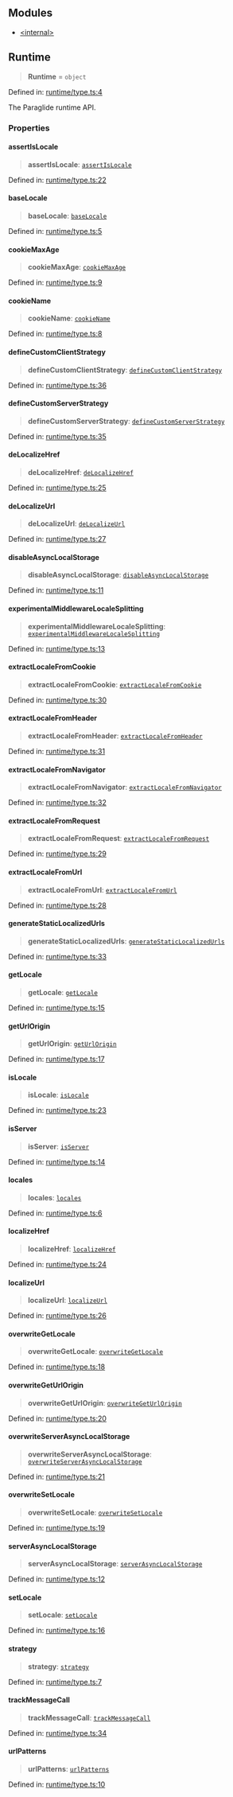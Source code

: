 ## Modules

- [\<internal\>](-internal-.md)

## Runtime

> **Runtime** = `object`

Defined in: [runtime/type.ts:4](https://github.com/opral/monorepo/tree/main/inlang/packages/paraglide/paraglide-js/src/compiler/runtime/type.ts)

The Paraglide runtime API.

### Properties

#### assertIsLocale

> **assertIsLocale**: [`assertIsLocale`](-internal-.md#assertislocale)

Defined in: [runtime/type.ts:22](https://github.com/opral/monorepo/tree/main/inlang/packages/paraglide/paraglide-js/src/compiler/runtime/type.ts)

#### baseLocale

> **baseLocale**: [`baseLocale`](-internal-.md#baselocale)

Defined in: [runtime/type.ts:5](https://github.com/opral/monorepo/tree/main/inlang/packages/paraglide/paraglide-js/src/compiler/runtime/type.ts)

#### cookieMaxAge

> **cookieMaxAge**: [`cookieMaxAge`](-internal-.md#cookiemaxage)

Defined in: [runtime/type.ts:9](https://github.com/opral/monorepo/tree/main/inlang/packages/paraglide/paraglide-js/src/compiler/runtime/type.ts)

#### cookieName

> **cookieName**: [`cookieName`](-internal-.md#cookiename)

Defined in: [runtime/type.ts:8](https://github.com/opral/monorepo/tree/main/inlang/packages/paraglide/paraglide-js/src/compiler/runtime/type.ts)

#### defineCustomClientStrategy

> **defineCustomClientStrategy**: [`defineCustomClientStrategy`](-internal-.md#definecustomclientstrategy)

Defined in: [runtime/type.ts:36](https://github.com/opral/monorepo/tree/main/inlang/packages/paraglide/paraglide-js/src/compiler/runtime/type.ts)

#### defineCustomServerStrategy

> **defineCustomServerStrategy**: [`defineCustomServerStrategy`](-internal-.md#definecustomserverstrategy)

Defined in: [runtime/type.ts:35](https://github.com/opral/monorepo/tree/main/inlang/packages/paraglide/paraglide-js/src/compiler/runtime/type.ts)

#### deLocalizeHref

> **deLocalizeHref**: [`deLocalizeHref`](-internal-.md#delocalizehref)

Defined in: [runtime/type.ts:25](https://github.com/opral/monorepo/tree/main/inlang/packages/paraglide/paraglide-js/src/compiler/runtime/type.ts)

#### deLocalizeUrl

> **deLocalizeUrl**: [`deLocalizeUrl`](-internal-.md#delocalizeurl)

Defined in: [runtime/type.ts:27](https://github.com/opral/monorepo/tree/main/inlang/packages/paraglide/paraglide-js/src/compiler/runtime/type.ts)

#### disableAsyncLocalStorage

> **disableAsyncLocalStorage**: [`disableAsyncLocalStorage`](-internal-.md#disableasynclocalstorage)

Defined in: [runtime/type.ts:11](https://github.com/opral/monorepo/tree/main/inlang/packages/paraglide/paraglide-js/src/compiler/runtime/type.ts)

#### experimentalMiddlewareLocaleSplitting

> **experimentalMiddlewareLocaleSplitting**: [`experimentalMiddlewareLocaleSplitting`](-internal-.md#experimentalmiddlewarelocalesplitting)

Defined in: [runtime/type.ts:13](https://github.com/opral/monorepo/tree/main/inlang/packages/paraglide/paraglide-js/src/compiler/runtime/type.ts)

#### extractLocaleFromCookie

> **extractLocaleFromCookie**: [`extractLocaleFromCookie`](-internal-.md#extractlocalefromcookie)

Defined in: [runtime/type.ts:30](https://github.com/opral/monorepo/tree/main/inlang/packages/paraglide/paraglide-js/src/compiler/runtime/type.ts)

#### extractLocaleFromHeader

> **extractLocaleFromHeader**: [`extractLocaleFromHeader`](-internal-.md#extractlocalefromheader)

Defined in: [runtime/type.ts:31](https://github.com/opral/monorepo/tree/main/inlang/packages/paraglide/paraglide-js/src/compiler/runtime/type.ts)

#### extractLocaleFromNavigator

> **extractLocaleFromNavigator**: [`extractLocaleFromNavigator`](-internal-.md#extractlocalefromnavigator)

Defined in: [runtime/type.ts:32](https://github.com/opral/monorepo/tree/main/inlang/packages/paraglide/paraglide-js/src/compiler/runtime/type.ts)

#### extractLocaleFromRequest

> **extractLocaleFromRequest**: [`extractLocaleFromRequest`](-internal-.md#extractlocalefromrequest)

Defined in: [runtime/type.ts:29](https://github.com/opral/monorepo/tree/main/inlang/packages/paraglide/paraglide-js/src/compiler/runtime/type.ts)

#### extractLocaleFromUrl

> **extractLocaleFromUrl**: [`extractLocaleFromUrl`](-internal-.md#extractlocalefromurl)

Defined in: [runtime/type.ts:28](https://github.com/opral/monorepo/tree/main/inlang/packages/paraglide/paraglide-js/src/compiler/runtime/type.ts)

#### generateStaticLocalizedUrls

> **generateStaticLocalizedUrls**: [`generateStaticLocalizedUrls`](-internal-.md#generatestaticlocalizedurls)

Defined in: [runtime/type.ts:33](https://github.com/opral/monorepo/tree/main/inlang/packages/paraglide/paraglide-js/src/compiler/runtime/type.ts)

#### getLocale

> **getLocale**: [`getLocale`](-internal-.md#getlocale-2)

Defined in: [runtime/type.ts:15](https://github.com/opral/monorepo/tree/main/inlang/packages/paraglide/paraglide-js/src/compiler/runtime/type.ts)

#### getUrlOrigin

> **getUrlOrigin**: [`getUrlOrigin`](-internal-.md#geturlorigin)

Defined in: [runtime/type.ts:17](https://github.com/opral/monorepo/tree/main/inlang/packages/paraglide/paraglide-js/src/compiler/runtime/type.ts)

#### isLocale

> **isLocale**: [`isLocale`](-internal-.md#islocale)

Defined in: [runtime/type.ts:23](https://github.com/opral/monorepo/tree/main/inlang/packages/paraglide/paraglide-js/src/compiler/runtime/type.ts)

#### isServer

> **isServer**: [`isServer`](-internal-.md#isserver)

Defined in: [runtime/type.ts:14](https://github.com/opral/monorepo/tree/main/inlang/packages/paraglide/paraglide-js/src/compiler/runtime/type.ts)

#### locales

> **locales**: [`locales`](-internal-.md#locales)

Defined in: [runtime/type.ts:6](https://github.com/opral/monorepo/tree/main/inlang/packages/paraglide/paraglide-js/src/compiler/runtime/type.ts)

#### localizeHref

> **localizeHref**: [`localizeHref`](-internal-.md#localizehref)

Defined in: [runtime/type.ts:24](https://github.com/opral/monorepo/tree/main/inlang/packages/paraglide/paraglide-js/src/compiler/runtime/type.ts)

#### localizeUrl

> **localizeUrl**: [`localizeUrl`](-internal-.md#localizeurl)

Defined in: [runtime/type.ts:26](https://github.com/opral/monorepo/tree/main/inlang/packages/paraglide/paraglide-js/src/compiler/runtime/type.ts)

#### overwriteGetLocale

> **overwriteGetLocale**: [`overwriteGetLocale`](-internal-.md#overwritegetlocale)

Defined in: [runtime/type.ts:18](https://github.com/opral/monorepo/tree/main/inlang/packages/paraglide/paraglide-js/src/compiler/runtime/type.ts)

#### overwriteGetUrlOrigin

> **overwriteGetUrlOrigin**: [`overwriteGetUrlOrigin`](-internal-.md#overwritegeturlorigin)

Defined in: [runtime/type.ts:20](https://github.com/opral/monorepo/tree/main/inlang/packages/paraglide/paraglide-js/src/compiler/runtime/type.ts)

#### overwriteServerAsyncLocalStorage

> **overwriteServerAsyncLocalStorage**: [`overwriteServerAsyncLocalStorage`](-internal-.md#overwriteserverasynclocalstorage)

Defined in: [runtime/type.ts:21](https://github.com/opral/monorepo/tree/main/inlang/packages/paraglide/paraglide-js/src/compiler/runtime/type.ts)

#### overwriteSetLocale

> **overwriteSetLocale**: [`overwriteSetLocale`](-internal-.md#overwritesetlocale)

Defined in: [runtime/type.ts:19](https://github.com/opral/monorepo/tree/main/inlang/packages/paraglide/paraglide-js/src/compiler/runtime/type.ts)

#### serverAsyncLocalStorage

> **serverAsyncLocalStorage**: [`serverAsyncLocalStorage`](-internal-.md#serverasynclocalstorage)

Defined in: [runtime/type.ts:12](https://github.com/opral/monorepo/tree/main/inlang/packages/paraglide/paraglide-js/src/compiler/runtime/type.ts)

#### setLocale

> **setLocale**: [`setLocale`](-internal-.md#setlocale-1)

Defined in: [runtime/type.ts:16](https://github.com/opral/monorepo/tree/main/inlang/packages/paraglide/paraglide-js/src/compiler/runtime/type.ts)

#### strategy

> **strategy**: [`strategy`](-internal-.md#strategy)

Defined in: [runtime/type.ts:7](https://github.com/opral/monorepo/tree/main/inlang/packages/paraglide/paraglide-js/src/compiler/runtime/type.ts)

#### trackMessageCall

> **trackMessageCall**: [`trackMessageCall`](-internal-.md#trackmessagecall)

Defined in: [runtime/type.ts:34](https://github.com/opral/monorepo/tree/main/inlang/packages/paraglide/paraglide-js/src/compiler/runtime/type.ts)

#### urlPatterns

> **urlPatterns**: [`urlPatterns`](-internal-.md#urlpatterns)

Defined in: [runtime/type.ts:10](https://github.com/opral/monorepo/tree/main/inlang/packages/paraglide/paraglide-js/src/compiler/runtime/type.ts)
